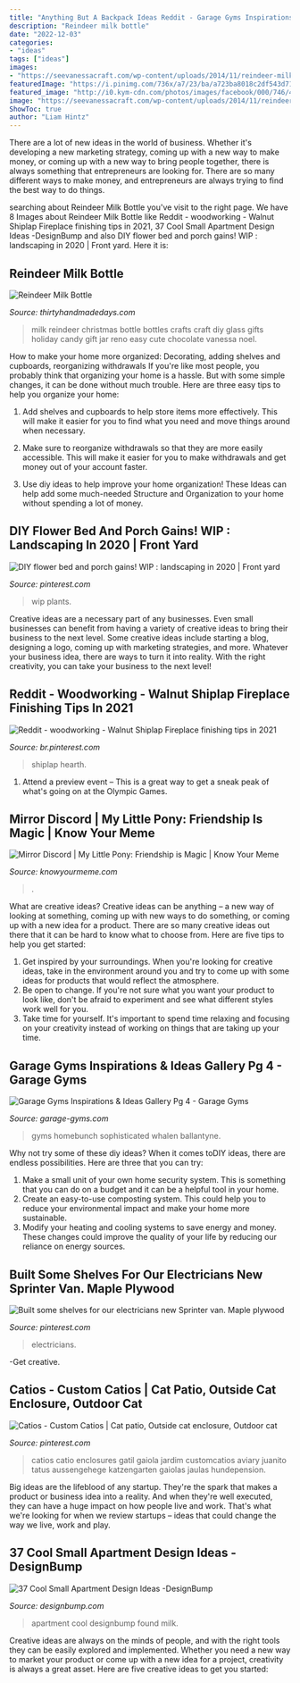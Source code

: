 ```yaml
---
title: "Anything But A Backpack Ideas Reddit - Garage Gyms Inspirations &amp; Ideas Gallery Pg 4"
description: "Reindeer milk bottle"
date: "2022-12-03"
categories:
- "ideas"
tags: ["ideas"]
images:
- "https://seevanessacraft.com/wp-content/uploads/2014/11/reindeer-milk-bottle.jpg"
featuredImage: "https://i.pinimg.com/736x/a7/23/ba/a723ba8018c2df543d710709d4be23b9.jpg"
featured_image: "http://i0.kym-cdn.com/photos/images/facebook/000/746/469/5a7.jpg"
image: "https://seevanessacraft.com/wp-content/uploads/2014/11/reindeer-milk-bottle.jpg"
ShowToc: true
author: "Liam Hintz"
---
```



There are a lot of new ideas in the world of business. Whether it's developing a new marketing strategy, coming up with a new way to make money, or coming up with a new way to bring people together, there is always something that entrepreneurs are looking for. There are so many different ways to make money, and entrepreneurs are always trying to find the best way to do things.

	

		
searching about Reindeer Milk Bottle you've visit to the right page. We have 8 Images about Reindeer Milk Bottle like Reddit - woodworking - Walnut Shiplap Fireplace finishing tips in 2021, 37 Cool Small Apartment Design Ideas -DesignBump and also DIY flower bed and porch gains! WIP : landscaping in 2020 | Front yard. Here it is:
		
    
## Reindeer Milk Bottle

<img loading=lazy src="https://seevanessacraft.com/wp-content/uploads/2014/11/reindeer-milk-bottle.jpg" onerror="this.onerror=null;this.src='https://tse2.mm.bing.net/th?id=OIP.jsbyBFHzo5avKNFMahQT_gHaLH&amp;pid=15.1';" alt="Reindeer Milk Bottle">

_Source: thirtyhandmadedays.com_

>milk reindeer christmas bottle bottles crafts craft diy glass gifts holiday candy gift jar reno easy cute chocolate vanessa noel. 

	

How to make your home more organized: Decorating, adding shelves and cupboards, reorganizing withdrawals
If you're like most people, you probably think that organizing your home is a hassle. But with some simple changes, it can be done without much trouble. Here are three easy tips to help you organize your home: 
1) Add shelves and cupboards to help store items more effectively. This will make it easier for you to find what you need and move things around when necessary.

2) Make sure to reorganize withdrawals so that they are more easily accessible. This will make it easier for you to make withdrawals and get money out of your account faster.

3) Use diy ideas to help improve your home organization! These Ideas can help add some much-needed Structure and Organization to your home without spending a lot of money.

    
## DIY Flower Bed And Porch Gains! WIP : Landscaping In 2020 | Front Yard

<img loading=lazy src="https://i.pinimg.com/736x/72/43/da/7243da55dbb11b6f7b21f98e7b6e2243.jpg" onerror="this.onerror=null;this.src='https://tse2.mm.bing.net/th?id=OIP.Ty4c_vSlDgAZK28X8UbATQHaJr&amp;pid=15.1';" alt="DIY flower bed and porch gains! WIP : landscaping in 2020 | Front yard">

_Source: pinterest.com_

>wip plants. 

	

Creative ideas are a necessary part of any businesses. Even small businesses can benefit from having a variety of creative ideas to bring their business to the next level. Some creative ideas include starting a blog, designing a logo, coming up with marketing strategies, and more. Whatever your business idea, there are ways to turn it into reality. With the right creativity, you can take your business to the next level!

    
## Reddit - Woodworking - Walnut Shiplap Fireplace Finishing Tips In 2021

<img loading=lazy src="https://i.pinimg.com/originals/2b/3d/2c/2b3d2c5fcd135f411e9f3a514d5a5b05.jpg" onerror="this.onerror=null;this.src='https://tse2.mm.bing.net/th?id=OIP.EwFd5BKm7L-Bmuv098ZJkwHaJ4&amp;pid=15.1';" alt="Reddit - woodworking - Walnut Shiplap Fireplace finishing tips in 2021">

_Source: br.pinterest.com_

>shiplap hearth. 

	

1. Attend a preview event – This is a great way to get a sneak peak of what's going on at the Olympic Games.

    
## Mirror Discord | My Little Pony: Friendship Is Magic | Know Your Meme

<img loading=lazy src="http://i0.kym-cdn.com/photos/images/facebook/000/746/469/5a7.jpg" onerror="this.onerror=null;this.src='https://tse3.mm.bing.net/th?id=OIP.0Ds4jZ-g3u3uXxtDRJrM4wHaLZ&amp;pid=15.1';" alt="Mirror Discord | My Little Pony: Friendship is Magic | Know Your Meme">

_Source: knowyourmeme.com_

>. 

	

What are creative ideas?
Creative ideas can be anything – a new way of looking at something, coming up with new ways to do something, or coming up with a new idea for a product. There are so many creative ideas out there that it can be hard to know what to choose from. Here are five tips to help you get started: 
1) Get inspired by your surroundings. When you're looking for creative ideas, take in the environment around you and try to come up with some ideas for products that would reflect the atmosphere. 
2) Be open to change. If you're not sure what you want your product to look like, don't be afraid to experiment and see what different styles work well for you. 
3) Take time for yourself. It's important to spend time relaxing and focusing on your creativity instead of working on things that are taking up your time.

    
## Garage Gyms Inspirations &amp; Ideas Gallery Pg 4 - Garage Gyms

<img loading=lazy src="https://www.garage-gyms.com/wp-content/uploads/2013/12/quite-fancy-home-gym.jpg" onerror="this.onerror=null;this.src='https://tse4.mm.bing.net/th?id=OIP.9aFIpyR_p7CGXB2l-XKR1QHaGk&amp;pid=15.1';" alt="Garage Gyms Inspirations &amp; Ideas Gallery Pg 4 - Garage Gyms">

_Source: garage-gyms.com_

>gyms homebunch sophisticated whalen ballantyne. 

	

Why not try some of these diy ideas?
When it comes toDIY ideas, there are endless possibilities. Here are three that you can try: 
1) Make a small unit of your own home security system. This is something that you can do on a budget and it can be a helpful tool in your home.
2) Create an easy-to-use composting system. This could help you to reduce your environmental impact and make your home more sustainable.
3) Modify your heating and cooling systems to save energy and money. These changes could improve the quality of your life by reducing our reliance on energy sources.

    
## Built Some Shelves For Our Electricians New Sprinter Van. Maple Plywood

<img loading=lazy src="https://i.pinimg.com/736x/63/eb/01/63eb01ffe9ab94904526857d039bddd5.jpg" onerror="this.onerror=null;this.src='https://tse3.mm.bing.net/th?id=OIP.wDMJ9QduB15Zqe5APuXzxAHaJ3&amp;pid=15.1';" alt="Built some shelves for our electricians new Sprinter van. Maple plywood">

_Source: pinterest.com_

>electricians. 

	

-Get creative.

    
## Catios - Custom Catios | Cat Patio, Outside Cat Enclosure, Outdoor Cat

<img loading=lazy src="https://i.pinimg.com/736x/a7/23/ba/a723ba8018c2df543d710709d4be23b9.jpg" onerror="this.onerror=null;this.src='https://tse1.mm.bing.net/th?id=OIP.lYvRTybyUBvYVuVnrM-SZQHaKX&amp;pid=15.1';" alt="Catios - Custom Catios | Cat patio, Outside cat enclosure, Outdoor cat">

_Source: pinterest.com_

>catios catio enclosures gatil gaiola jardim customcatios aviary juanito tatus aussengehege katzengarten gaiolas jaulas hundepension. 

	

Big ideas are the lifeblood of any startup. They're the spark that makes a product or business idea into a reality. And when they're well executed, they can have a huge impact on how people live and work. That's what we're looking for when we review startups – ideas that could change the way we live, work and play.

    
## 37 Cool Small Apartment Design Ideas -DesignBump

<img loading=lazy src="https://cdn.designbump.com/wp-content/uploads/2014/10/small-apartment-ideas-013.jpg" onerror="this.onerror=null;this.src='https://tse2.mm.bing.net/th?id=OIP.1Tn4HD_bGGiRiLEfVkfkOAHaJ-&amp;pid=15.1';" alt="37 Cool Small Apartment Design Ideas -DesignBump">

_Source: designbump.com_

>apartment cool designbump found milk. 

	

Creative ideas are always on the minds of people, and with the right tools they can be easily explored and implemented. Whether you need a new way to market your product or come up with a new idea for a project, creativity is always a great asset. Here are five creative ideas to get you started:

